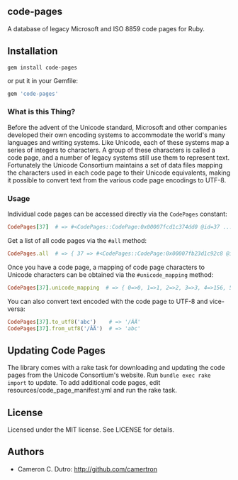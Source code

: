 ## code-pages
A database of legacy Microsoft and ISO 8859 code pages for Ruby.

## Installation

`gem install code-pages`

or put it in your Gemfile:

```ruby
gem 'code-pages'
```

### What is this Thing?

Before the advent of the Unicode standard, Microsoft and other companies developed their own encoding systems to accommodate the world's many languages and writing systems. Like Unicode, each of these systems map a series of integers to characters. A group of these characters is called a code page, and a number of legacy systems still use them to represent text. Fortunately the Unicode Consortium maintains a set of data files mapping the characters used in each code page to their Unicode equivalents, making it possible to convert text from the various code page encodings to UTF-8.

### Usage

Individual code pages can be accessed directly via the `CodePages` constant:

```ruby
CodePages[37]  # => #<CodePages::CodePage:0x00007fcd1c374dd0 @id=37 ... >
```

Get a list of all code pages via the `#all` method:

```ruby
CodePages.all  # => { 37 => #<CodePages::CodePage:0x00007fb23d1c92c8 @id=37 ... >, ... }
```

Once you have a code page, a mapping of code page characters to Unicode characters can be obtained via the `#unicode_mapping` method:

```ruby
CodePages[37].unicode_mapping  # => { 0=>0, 1=>1, 2=>2, 3=>3, 4=>156, 5=>9, ... }
```

You can also convert text encoded with the code page to UTF-8 and vice-versa:

```ruby
CodePages[37].to_utf8('abc')    # => '/ÂÄ'
CodePages[37].from_utf8('/ÂÄ')  # => 'abc'
```

## Updating Code Pages

The library comes with a rake task for downloading and updating the code pages from the Unicode Consortium's website. Run `bundle exec rake import` to update. To add additional code pages, edit resources/code_page_manifest.yml and run the rake task.

## License

Licensed under the MIT license. See LICENSE for details.

## Authors

* Cameron C. Dutro: http://github.com/camertron
